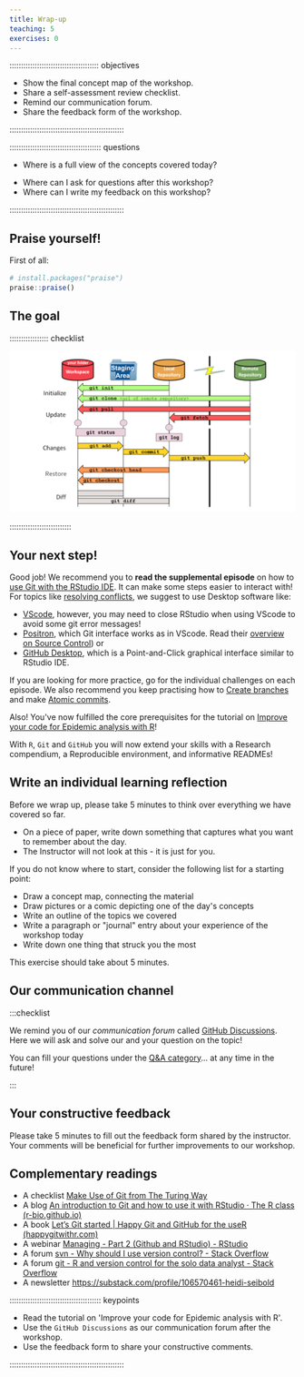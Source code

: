 ```yaml
---
title: Wrap-up
teaching: 5
exercises: 0
---
```


::::::::::::::::::::::::::::::::::::::: objectives

- Show the final concept map of the workshop.
- Share a self-assessment review checklist.
- Remind our communication forum.
- Share the feedback form of the workshop.

::::::::::::::::::::::::::::::::::::::::::::::::::

:::::::::::::::::::::::::::::::::::::::: questions

- Where is a full view of the concepts covered today?
<!--- How can I self-assess my progress using these tools?-->
- Where can I ask for questions after this workshop?
- Where can I write my feedback on this workshop?

::::::::::::::::::::::::::::::::::::::::::::::::::

## Praise yourself!

First of all:

```r
# install.packages("praise")
praise::praise()
```

## The goal

::::::::::::::::: checklist

![Complete workflow with actions, `git verb` commands, and spaces.](fig/cut-git-verb_map-11.png)

:::::::::::::::::::::::::::

## Your next step!

Good job! We recommend you to __read the supplemental episode__ on how to [use Git with the RStudio IDE](14-supplemental-rstudio.md). It can make some steps easier to interact with! For topics like [resolving conflicts](09-conflict.md), we suggest to use Desktop software like: 

- [VScode](https://code.visualstudio.com/), however, you may need to close RStudio when using VScode to avoid some git error messages!
- [Positron](https://positron.posit.co/), which Git interface works as in VScode. Read their [overview on Source Control](https://code.visualstudio.com/docs/sourcecontrol/overview)) or
- [GitHub Desktop](https://github.com/apps/desktop), which is a Point-and-Click graphical interface similar to RStudio IDE.

If you are looking for more practice, go for the individual challenges on each episode. We also recommend you keep practising how to [Create branches](09-conflict.md#create-branches) and make [Atomic commits](09-conflict.md#atomic-commits).

Also! You've now fulfilled the core prerequisites for the tutorial on [Improve your code for Epidemic analysis with R](https://epiverse-trace.github.io/research-compendium/introduction.html#why-improve-our-code-for-epidemic-analysis)!

With `R`, `Git` and `GitHub` you will now extend your skills with a Research compendium, a Reproducible environment, and informative READMEs!

## Write an individual learning reflection

Before we wrap up, please take 5 minutes to think over everything we have covered so far. 

- On a piece of paper, write down something that captures what you want to remember about the day. 
- The Instructor will not look at this - it is just for you.
 
If you do not know where to start, consider the following list for a starting point:

- Draw a concept map, connecting the material
- Draw pictures or a comic depicting one of the day's concepts
- Write an outline of the topics we covered
- Write a paragraph or "journal" entry about your experience of the workshop today
- Write down one thing that struck you the most

This exercise should take about 5 minutes.

## Our communication channel

:::checklist

We remind you of our _communication forum_ called [GitHub Discussions](https://github.com/epiverse-trace/git-rstudio-basics/discussions). Here we will ask and solve our and your question on the topic!

You can fill your questions under the [Q&A category](https://github.com/epiverse-trace/git-rstudio-basics/discussions/categories/q-a)... at any time in the future!

:::

## Your constructive feedback

Please take 5 minutes to fill out the feedback form shared by the instructor. Your comments will be beneficial for further improvements to our workshop.

## Complementary readings

- A checklist [Make Use of Git from The Turing Way](https://the-turing-way.netlify.app/reproducible-research/vcs/vcs-checklist.html)
- A blog [An introduction to Git and how to use it with RStudio · The R class (r-bio.github.io)](https://r-bio.github.io/intro-git-rstudio/) 
- A book [Let’s Git started | Happy Git and GitHub for the useR (happygitwithr.com)](https://happygitwithr.com/index.html)
- A webinar [Managing - Part 2 (Github and RStudio) - RStudio](https://www.rstudio.com/resources/webinars/managing-part-2-github-and-rstudio/) 
- A forum [svn - Why should I use version control? - Stack Overflow](https://stackoverflow.com/questions/1408450/why-should-i-use-version-control)
- A forum [git - R and version control for the solo data analyst - Stack Overflow](https://stackoverflow.com/questions/2712421/r-and-version-control-for-the-solo-data-analyst)
- A newsletter <https://substack.com/profile/106570461-heidi-seibold>

:::::::::::::::::::::::::::::::::::::::: keypoints

- Read the tutorial on 'Improve your code for Epidemic analysis with R'.
- Use the `GitHub Discussions` as our communication forum after the workshop.
- Use the feedback form to share your constructive comments.

::::::::::::::::::::::::::::::::::::::::::::::::::

